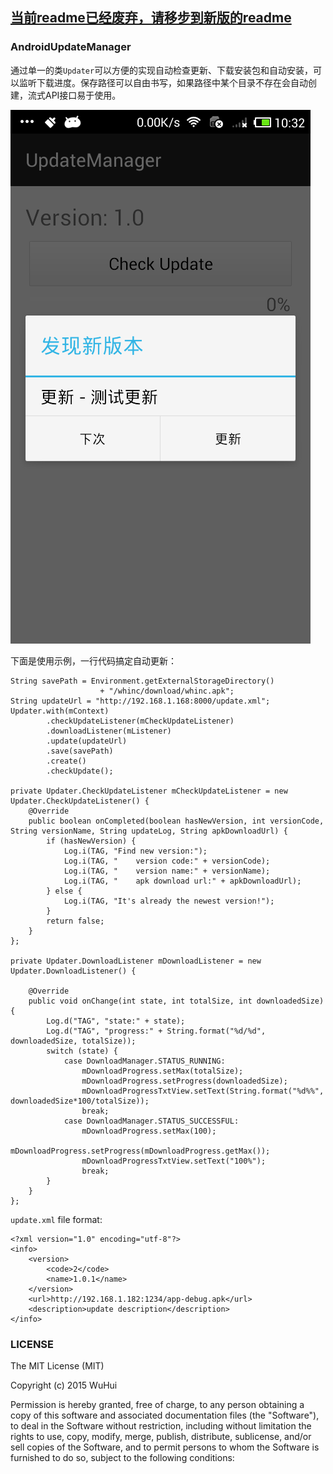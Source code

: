 ## [当前readme已经废弃，请移步到新版的readme](./UpdateManger/readme.md)

### AndroidUpdateManager

通过单一的类`Updater`可以方便的实现自动检查更新、下载安装包和自动安装，可以监听下载进度。保存路径可以自由书写，如果路径中某个目录不存在会自动创建，流式API接口易于使用。

![demo运行截图](screenshot1.png)

下面是使用示例，一行代码搞定自动更新：

```
String savePath = Environment.getExternalStorageDirectory() 
                    + "/whinc/download/whinc.apk";
String updateUrl = "http://192.168.1.168:8000/update.xml";
Updater.with(mContext)
        .checkUpdateListener(mCheckUpdateListener)
        .downloadListener(mListener)
        .update(updateUrl)
        .save(savePath)
        .create()
        .checkUpdate();

private Updater.CheckUpdateListener mCheckUpdateListener = new Updater.CheckUpdateListener() {
    @Override
    public boolean onCompleted(boolean hasNewVersion, int versionCode, String versionName, String updateLog, String apkDownloadUrl) {
        if (hasNewVersion) {
            Log.i(TAG, "Find new version:");
            Log.i(TAG, "    version code:" + versionCode);
            Log.i(TAG, "    version name:" + versionName);
            Log.i(TAG, "    apk download url:" + apkDownloadUrl);
        } else {
            Log.i(TAG, "It's already the newest version!");
        }
        return false;
    }
};

private Updater.DownloadListener mDownloadListener = new Updater.DownloadListener() {

    @Override
    public void onChange(int state, int totalSize, int downloadedSize) {
        Log.d("TAG", "state:" + state);
        Log.d("TAG", "progress:" + String.format("%d/%d", downloadedSize, totalSize));
        switch (state) {
            case DownloadManager.STATUS_RUNNING:
                mDownloadProgress.setMax(totalSize);
                mDownloadProgress.setProgress(downloadedSize);
                mDownloadProgressTxtView.setText(String.format("%d%%", downloadedSize*100/totalSize));
                break;
            case DownloadManager.STATUS_SUCCESSFUL:
                mDownloadProgress.setMax(100);
                mDownloadProgress.setProgress(mDownloadProgress.getMax());
                mDownloadProgressTxtView.setText("100%");
                break;
        }
    }
};
```

`update.xml` file format:

```
<?xml version="1.0" encoding="utf-8"?>
<info>
    <version>
        <code>2</code>
        <name>1.0.1</name>
    </version>
    <url>http://192.168.1.182:1234/app-debug.apk</url>
    <description>update description</description>
</info>
```

### LICENSE

The MIT License (MIT)

Copyright (c) 2015 WuHui

Permission is hereby granted, free of charge, to any person obtaining a copy
of this software and associated documentation files (the "Software"), to deal
in the Software without restriction, including without limitation the rights
to use, copy, modify, merge, publish, distribute, sublicense, and/or sell
copies of the Software, and to permit persons to whom the Software is
furnished to do so, subject to the following conditions:
